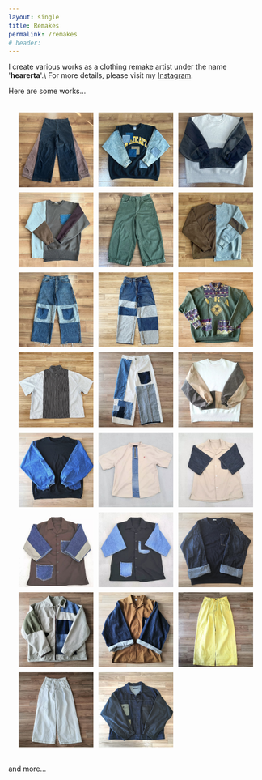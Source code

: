 ```yaml
---
layout: single
title: Remakes
permalink: /remakes
# header:
---
```


I create various works as a clothing remake artist under the name '**hearerta**'.\\
 For more details, please visit my [Instagram](https://www.instagram.com/hearerta.39/).

Here are some works...

<div class="image_grid">
    <img src="./assets/img/remakes/23.jpg" alt="Image 1">
    <img src="./assets/img/remakes/22.jpg" alt="Image 1">
    <img src="./assets/img/remakes/21.PNG" alt="Image 1">
    <img src="./assets/img/remakes/20.jpg" alt="Image 1">
    <img src="./assets/img/remakes/19.PNG" alt="Image 1">
    <img src="./assets/img/remakes/18.jpg" alt="Image 1">
    <img src="./assets/img/remakes/17.PNG" alt="Image 1">
    <img src="./assets/img/remakes/16.PNG" alt="Image 1">
    <img src="./assets/img/remakes/15.PNG" alt="Image 1">
    <img src="./assets/img/remakes/14.PNG" alt="Image 1">
    <img src="./assets/img/remakes/13.PNG" alt="Image 1">
    <img src="./assets/img/remakes/12.PNG" alt="Image 1">
    <img src="./assets/img/remakes/11.PNG" alt="Image 1">
    <img src="./assets/img/remakes/10.PNG" alt="Image 1">
    <img src="./assets/img/remakes/9.PNG" alt="Image 1">
    <img src="./assets/img/remakes/8.PNG" alt="Image 1">
    <img src="./assets/img/remakes/7.PNG" alt="Image 1">
    <img src="./assets/img/remakes/6.PNG" alt="Image 1">
    <img src="./assets/img/remakes/5.PNG" alt="Image 1">
    <img src="./assets/img/remakes/4.PNG" alt="Image 1">
    <img src="./assets/img/remakes/3.PNG" alt="Image 1">
    <img src="./assets/img/remakes/2.PNG" alt="Image 1">
    <img src="./assets/img/remakes/1.PNG" alt="Image 1">
</div>

and more...

<style>
    .image_grid {
        display: grid;
        grid-template-columns: repeat(3, 1fr); /* 3列に固定 */
        gap: 10px; /* 画像間の隙間 */
        padding: 20px;
    }

    .image_grid img {
        width: 100%; /* 画像をグリッド内で全幅に拡張 */
        height: auto; /* アスペクト比を保つ */
        object-fit: cover; /* 画像を正方形にトリミング */
    }

    @media (max-width: 768px) {
        .image_grid {
            grid-template-columns: repeat(2, 1fr); /* 画面幅が狭くなったときは2列に変更 */
        }
    }

    @media (max-width: 480px) {
        .image_grid {
            grid-template-columns: repeat(1, 1fr); /* さらに狭い画面では1列に変更 */
        }
    }
</style>